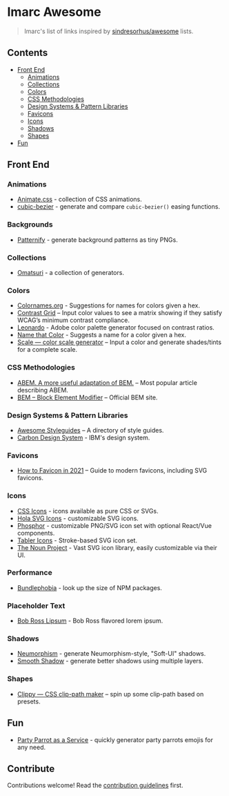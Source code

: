 # Imarc Awesome

> Imarc's list of links inspired by [sindresorhus/awesome](https://github.com/sindresorhus/awesome) lists.


## Contents

- [Front End](#front-end)
  - [Animations](#animations)
  - [Collections](#collections)
  - [Colors](#colors)
  - [CSS Methodologies](#css-methodologies)
  - [Design Systems & Pattern Libraries](#design-systems--pattern-libraries)
  - [Favicons](#favicons)
  - [Icons](#icons)
  - [Shadows](#shadows)
  - [Shapes](#shapes)
- [Fun](#fun)


## Front End

### Animations

- [Animate.css](https://animate.style/) - collection of CSS animations.
- [cubic-bezier](https://cubic-bezier.com/) - generate and compare `cubic-bezier()` easing functions.


### Backgrounds

- [Patternify](http://www.patternify.com/) - generate background patterns as tiny PNGs.


### Collections

- [Omatsuri](https://omatsuri.app/) - a collection of generators.


### Colors

- [Colornames.org](https://colornames.org/) - Suggestions for names for colors given a hex.
- [Contrast Grid](https://contrast-grid.eightshapes.com/) – Input color values to see a matrix showing if they satisfy WCAG’s minimum contrast compliance.
- [Leonardo](https://leonardocolor.io/) - Adobe color palette generator focused on contrast ratios.
- [Name that Color](https://chir.ag/projects/name-that-color/) - Suggests a name for a color given a hex.
- [Scale — color scale generator](https://hihayk.github.io/scale/) – Input a color and generate shades/tints for a complete scale.


### CSS Methodologies
- [ABEM. A more useful adaptation of BEM.](https://css-tricks.com/abem-useful-adaptation-bem/) – Most popular article describing ABEM.
- [BEM – Block Element Modifier](http://getbem.com/) – Official BEM site.


### Design Systems & Pattern Libraries

- [Awesome Styleguides](https://github.com/streamich/awesome-styleguides) – A directory of style guides.
- [Carbon Design System](https://www.carbondesignsystem.com/) - IBM's design system.


### Favicons
- [How to Favicon in 2021](https://evilmartians.com/chronicles/how-to-favicon-in-2021-six-files-that-fit-most-needs) – Guide to modern favicons, including SVG favicons.


### Icons

- [CSS Icons](https://css.gg/) - icons available as pure CSS or SVGs.
- [Hola SVG Icons](https://holasvg.com/icons/) - customizable SVG icons.
- [Phosphor](https://phosphoricons.com/) - customizable PNG/SVG icon set with optional React/Vue components.
- [Tabler Icons](https://tablericons.com/) - Stroke-based SVG icon set.
- [The Noun Project](https://thenounproject.com/) - Vast SVG icon library, easily customizable via their UI.


### Performance
- [Bundlephobia](https://bundlephobia.com/) - look up the size of NPM packages.

### Placeholder Text

- [Bob Ross Lipsum](https://www.bobrosslipsum.com/) - Bob Ross flavored lorem ipsum.


### Shadows

- [Neumorphism](https://neumorphism.io/#940000) - generate Neumorphism-style, "Soft-UI" shadows.
- [Smooth Shadow](https://shadows.brumm.af/) - generate better shadows using multiple layers.


### Shapes
- [Clippy — CSS clip-path maker](https://bennettfeely.com/clippy/) – spin up some clip-path based on presets.


## Fun

- [Party Parrot as a Service](https://parrotify.github.io/) - quickly generator party parrots emojis for any need.


## Contribute

Contributions welcome! Read the [contribution guidelines](contributing.md) first.

